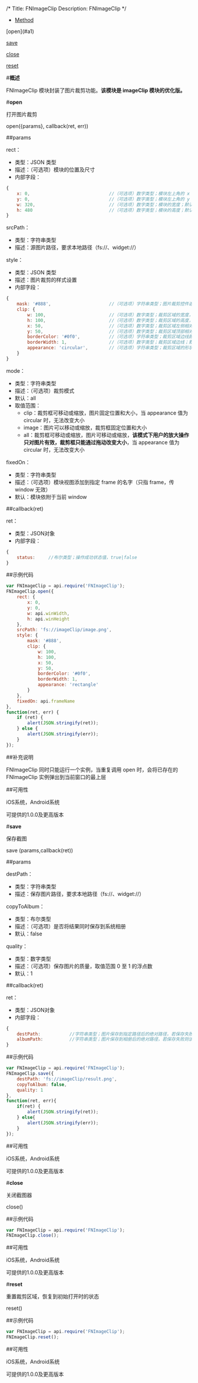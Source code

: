 /*
Title: FNImageClip
Description: FNImageClip
*/

<ul id="tab" class="clearfix">
	<li class="active"><a href="#method-content">Method</a></li>
</ul>
<div id="method-content">

<div class="outline">
[open](#a1)

[save](#a2)

[close](#a3)

[reset](#a4)

</div>

#**概述**

FNImageClip 模块封装了图片裁剪功能。**该模块是 imageClip 模块的优化版。**

#**open**<div id="a1"></div>

打开图片裁剪

open({params}, callback(ret, err))

##params

rect：

- 类型：JSON 类型
- 描述：（可选项）模块的位置及尺寸
- 内部字段：

```js
{
    x: 0,                              //（可选项）数字类型；模块左上角的 x 坐标（相对于所属的 Window 或 Frame）；默认值：0
    y: 0,                              //（可选项）数字类型；模块左上角的 y 坐标（相对于所属的 Window 或 Frame）；默认值：0
    w: 320,                            //（可选项）数字类型；模块的宽度；默认值：所属的 Window 或 Frame 的宽度
    h: 480                             //（可选项）数字类型；模块的高度；默认值：所属的 Window 或 Frame 的高度
}
```

srcPath：

- 类型：字符串类型
- 描述：源图片路径，要求本地路径（fs://、widget://）

style：

- 类型：JSON 类型
- 描述：图片裁剪的样式设置
- 内部字段：

```js
{
    mask: '#888',                      //（可选项）字符串类型；图片裁剪控件遮罩层背景，支持 rgb，rgba，#；默认：#888
    clip: {                         
        w: 100,                        //（可选项）数字类型；裁剪区域的宽度，当 appearance 为 circular 时，w 为半径；默认：rect.w / 2
        h: 100,                        //（可选项）数字类型；裁剪区域的高度，当 appearance 为 circular 时，h 无效；默认：w
        x: 50,                         //（可选项）数字类型；裁剪区域左侧相对于裁剪控件左侧的距离；默认：(rect.w - w) / 2
        y: 50,                         //（可选项）数字类型；裁剪区域顶部相对于裁剪控件顶部的距离；默认：(rect.h - h) / 2
        borderColor: '#0f0',           //（可选项）字符串类型；裁剪区域边线颜色，支持 rgb，rgba，#；默认：透明
        borderWidth: 1,                //（可选项）数字类型；裁剪区域边线；默认：0
        appearance: 'circular',        //（可选项）字符串类型；裁剪区域的形状，支持 circular | rectangle；默认：rectangle
    }
}
```

mode：

- 类型：字符串类型
- 描述：（可选项）裁剪模式
- 默认：all
- 取值范围：
	- clip：裁剪框可移动或缩放，图片固定位置和大小，当 appearance 值为 circular 时，无法改变大小
	- image：图片可以移动或缩放，裁剪框固定位置和大小
	- all：裁剪框可移动或缩放，图片可移动或缩放，**该模式下用户的放大操作只对图片有效，裁剪框只能通过拖动改变大小**，当 appearance 值为 circular 时，无法改变大小


fixedOn：

- 类型：字符串类型
- 描述：（可选项）模块视图添加到指定 frame 的名字（只指 frame，传 window 无效）
- 默认：模块依附于当前 window

##callback(ret)

ret：

- 类型：JSON对象
- 内部字段：

```js
{
	status:		//布尔类型；操作成功状态值，true|false 
}

```

##示例代码

```js
var FNImageClip = api.require('FNImageClip');
FNImageClip.open({
    rect: {
        x: 0,
        y: 0,
        w: api.winWidth,
        h: api.winHeight
    },
    srcPath: 'fs://imageClip/image.png',
    style: {
        mask: '#888',
        clip: {
            w: 100,
            h: 100,
            x: 50,
            y: 50,
            borderColor: '#0f0',
            borderWidth: 1,
            appearance: 'rectangle'
        }
    },
    fixedOn: api.frameName
},
function(ret, err) {
    if (ret) {
        alert(JSON.stringify(ret));
    } else {
        alert(JSON.stringify(err));
    }
});
```

##补充说明

FNImageClip 同时只能运行一个实例，当重复调用 open 时，会将已存在的 FNImageClip 实例弹出到当前窗口的最上层

##可用性

iOS系统，Android系统

可提供的1.0.0及更高版本

#**save**<div id="a2"></div>

保存截图

save (params,callback(ret))

##params

destPath：

- 类型：字符串类型
- 描述：保存图片路径，要求本地路径（fs://、widget://）

copyToAlbum：

- 类型：布尔类型
- 描述：（可选项）是否将结果同时保存到系统相册
- 默认：false

quality：

- 类型：数字类型
- 描述：（可选项）保存图片的质量，取值范围 0 至 1 的浮点数
- 默认：1

##callback(ret)

ret：

- 类型：JSON对象
- 内部字段：

```js
{
	destPath:           //字符串类型；图片保存到指定路径后的绝对路径，若保存失败则为该参数为 undefined
	albumPath:          //字符串类型；图片保存到相册后的绝对路径，若保存失败则该参数为 undefined
}

```

##示例代码

```js
var FNImageClip = api.require('FNImageClip');
FNImageClip.save({
    destPath: 'fs://imageClip/result.png',
    copyToAlbum: false,
    quality: 1
},
function(ret, err){		
    if(ret) {
        alert(JSON.stringify(ret));
    } else{
        alert(JSON.stringify(err));
    }
});
```

##可用性

iOS系统，Android系统

可提供的1.0.0及更高版本


#**close**<div id="a3"></div>

关闭截图器

close()

##示例代码

```js
var FNImageClip = api.require('FNImageClip');
FNImageClip.close();
```

##可用性

iOS系统，Android系统

可提供的1.0.0及更高版本


#**reset**<div id="a4"></div>

重置裁剪区域，恢复到初始打开时的状态

reset()

##示例代码

```js
var FNImageClip = api.require('FNImageClip');
FNImageClip.reset();
```

##可用性

iOS系统，Android系统

可提供的1.0.0及更高版本